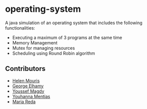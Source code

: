 # operating-system
A java simulation of an operating system that includes the following functionalities:  
  - Executing a maximum of 3 programs at the same time
  - Memory Management  
  - Mutex for managing resources
  - Scheduling using Round Robin algorithm


## Contributors

- [Helen Mouris](https://github.com/HelenMouris)
- [George Elhamy](https://github.com/George-Elhamy)
- [Youssef Magdy](https://github.com/YoussefPoulis)
- [Youhanna Mentias](https://github.com/youhaa77)
- [Maria Reda](https://github.com/mariareda)
